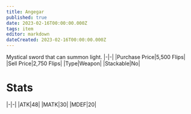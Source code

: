 ```yaml
---
title: Angegar
published: true
date: 2023-02-16T00:00:00.000Z
tags: item
editor: markdown
dateCreated: 2023-02-16T00:00:00.000Z
---
```


Mystical sword that can summon light.
|-|-|
|Purchase Price|5,500 Flips|
|Sell Price|2,750 Flips|
|Type|Weapon|
|Stackable|No|

# Stats
|-|-|
|ATK|48|
|MATK|30|
|MDEF|20|
